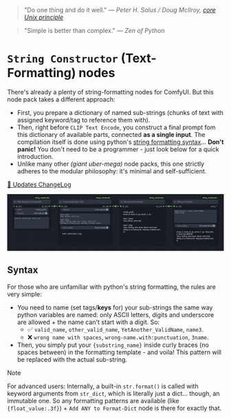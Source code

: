 > "Do one thing and do it well." _— Peter H. Salus / Doug McIlroy, [core Unix principle](https://en.wikipedia.org/wiki/Unix_philosophy)_

> "Simple is better than complex." _— Zen of Python_

# `String Constructor` (Text-Formatting) nodes

There's already a plenty of string-formatting nodes for ComfyUI. But this node pack takes a different approach:
- First, you prepare a dictionary of named sub-strings (chunks of text with assigned keyword/tag to reference them with).
- Then, right before `CLIP Text Encode`, you construct a final prompt fom this dictionary of available parts, connected **as a single input**. The compilation itself is done using python's [string formatting syntax](https://docs.python.org/3/library/string.html#format-examples)... **Don't panic!** You don't need to be a programmer - just look below for a quick introduction.
- Unlike many other _(giant uber-mega)_ node packs, this one strictly adheres to the modular philosophy: it's minimal and self-sufficient.

[🔄 Updates ChangeLog](CHANGELOG.md)

![image](img/screenshot1.png)

## Syntax

For those who are unfamiliar with python's string formatting, the rules are very simple:
- You need to name (set tags/**keys** for) your sub-strings the same way python variables are named: only ASCII letters, digits and underscore are allowed + the name can't start with a digit. So:
  - ✅ `valid_name`, `other_valid_name`, `YetAnother_ValidName`, `name3`.
  - ❌ `wrong name with spaces`, `wrong-name.with:punctuation`, `3name`.
- Then, you simply put your `{substring_name}` inside curly braces (no spaces between) in the formatting template - and voila! This pattern will be replaced with the actual sub-string.

> [!NOTE]
> For advanced users:
> Internally, a built-in `str.format()` is called with keyword arguments from `str_dict`, which is literally just a dict... though, an immutable one.
> So any formatting patterns are available (like `{float_value:.3f}`) + `Add ANY to Format-Dict` node is there for exactly that.
